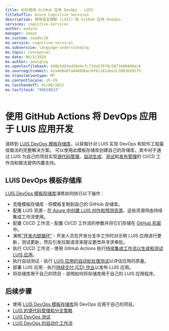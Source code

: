 ```yaml
---
title: 如何使用 GitHub 应用 DevOps - LUIS
titleSuffix: Azure Cognitive Services
description: 使用语言理解 (LUIS) 和 GitHub 应用 DevOps。
services: cognitive-services
author: andycw
manager: cmayo
ms.custom: seodec18
ms.service: cognitive-services
ms.subservice: language-understanding
ms.topic: conceptual
ms.date: 06/5/2020
ms.author: anwigley
ms.openlocfilehash: 448b3d93ed58e4cfc73da576f0c5871600400ac6
ms.sourcegitcommit: 42a4d0e8fa84609bec0f6c241abe1c20036b9575
ms.translationtype: MT
ms.contentlocale: zh-CN
ms.lasthandoff: 01/08/2021
ms.locfileid: "98019833"
---
```

# <a name="apply-devops-to-luis-app-development-using-github-actions"></a>使用 GitHub Actions 将 DevOps 应用于 LUIS 应用开发

请转到 [LUIS DevOps 模板存储库](https://github.com/Azure-Samples/LUIS-DevOps-Template)，以获取针对 LUIS 实现 DevOps 和软件工程最佳做法的完整解决方案。 可以使用此模板存储库创建自己的存储库，其中对于通过 LUIS 为自己的项目实现[源代码管理](luis-concept-devops-sourcecontrol.md)、[自动生成](luis-concept-devops-automation.md)、[测试](luis-concept-devops-testing.md)和[发布管理](luis-concept-devops-automation.md#release-management)的 CI/CD 工作流和做法提供内置支持。

## <a name="the-luis-devops-template-repo"></a>LUIS DevOps 模板存储库

[LUIS DevOps 模板存储库](https://github.com/Azure-Samples/LUIS-DevOps-Template)演练如何执行以下操作：

* 克隆模板存储库 - 将模板复制到自己的 GitHub 存储库。
* 配置 LUIS 资源 - [在 Azure 中创建 LUIS 创作和预测资源](./luis-how-to-azure-subscription.md)，这些资源将由持续集成工作流使用。
* 配置 CI/CD 工作流 - 配置 CI/CD 工作流的参数并将它们存储在 [GitHub 机密](https://help.github.com/actions/configuring-and-managing-workflows/creating-and-storing-encrypted-secrets)中。
* 演练[“开发内部循环”](/dotnet/architecture/containerized-lifecycle/design-develop-containerized-apps/docker-apps-inner-loop-workflow) - 开发人员在开发分支中工作时对示例 LUIS 应用进行更新，测试更新，然后引发拉取请求来提议更改并寻求审批。
* 执行 CI/CD 工作流 - 使用 GitHub Actions 执行[持续集成工作流以生成和测试 LUIS 应用](luis-concept-devops-automation.md)。
* 执行自动测试 - 执行 [LUIS 应用的自动批处理测试](luis-concept-devops-testing.md)以评估应用的质量。
* 部署 LUIS 应用 - 执行[持续交付 (CD) 作业](luis-concept-devops-automation.md#continuous-delivery-cd)以发布 LUIS 应用。
* 将存储库用于自己的项目 - 说明如何将存储库用于自己的 LUIS 应用程序。

## <a name="next-steps"></a>后续步骤

* 使用 [LUIS DevOps 模板存储库](https://github.com/Azure-Samples/LUIS-DevOps-Template)将 DevOps 应用于自己的项目。
* [LUIS 的源代码管理和分支策略](luis-concept-devops-sourcecontrol.md)
* [LUIS DevOps 测试](luis-concept-devops-testing.md)
* [LUIS DevOps 的自动化工作流](luis-concept-devops-automation.md)
